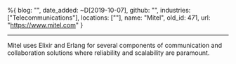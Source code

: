 %{
  blog: "",
  date_added: ~D[2019-10-07],
  github: "",
  industries: ["Telecommunications"],
  locations: [""],
  name: "Mitel",
  old_id: 471,
  url: "https://www.mitel.com"
}

---

Mitel uses Elixir and Erlang for several components of communication and collaboration solutions where reliability and scalability are paramount.
